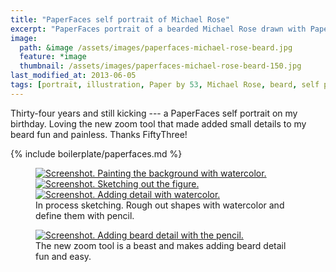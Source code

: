 ```yaml
---
title: "PaperFaces self portrait of Michael Rose"
excerpt: "PaperFaces portrait of a bearded Michael Rose drawn with Paper by 53 on an iPad."
image: 
  path: &image /assets/images/paperfaces-michael-rose-beard.jpg 
  feature: *image
  thumbnail: /assets/images/paperfaces-michael-rose-beard-150.jpg
last_modified_at: 2013-06-05
tags: [portrait, illustration, Paper by 53, Michael Rose, beard, self portrait]
---
```


Thirty-four years and still kicking --- a PaperFaces self portrait on my birthday. Loving the new zoom tool that made added small details to my beard fun and painless. Thanks FiftyThree!

{% include boilerplate/paperfaces.md %}

<figure class="third">
	<a href="/assets/images/michael-rose-beard-process-1-lg.jpg"><img src="/assets/images/michael-rose-beard-process-1-600.jpg" alt="Screenshot. Painting the background with watercolor."></a>
	<a href="/assets/images/michael-rose-beard-process-2-lg.jpg"><img src="/assets/images/michael-rose-beard-process-2-600.jpg" alt="Screenshot. Sketching out the figure."></a>
	<a href="/assets/images/michael-rose-beard-process-3-lg.jpg"><img src="/assets/images/michael-rose-beard-process-3-600.jpg" alt="Screenshot. Adding detail with watercolor."></a>
	<figcaption>In process sketching. Rough out shapes with watercolor and define them with pencil.</figcaption>
</figure>

<figure>
	<a href="/assets/images/michael-rose-beard-process-4-lg.jpg"><img src="/assets/images/michael-rose-beard-process-4-600.jpg" alt="Screenshot. Adding beard detail with the pencil."></a>
	<figcaption>The new zoom tool is a beast and makes adding beard detail fun and easy.</figcaption>
</figure>
